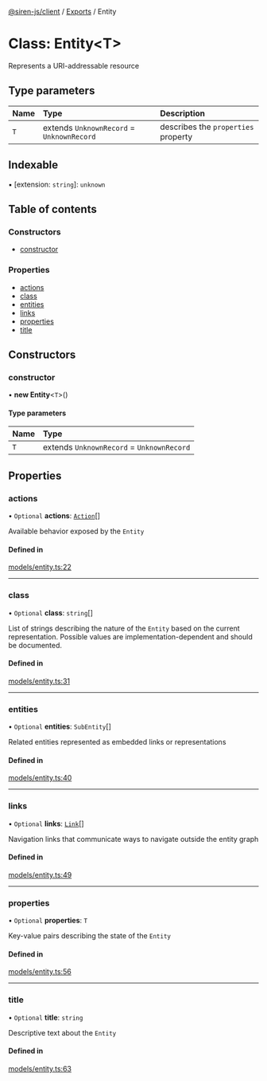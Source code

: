 [@siren-js/client](../README.md) / [Exports](../modules.md) / Entity

# Class: Entity<T\>

Represents a URI-addressable resource

## Type parameters

| Name | Type | Description |
| :------ | :------ | :------ |
| `T` | extends `UnknownRecord` = `UnknownRecord` | describes the `properties` property |

## Indexable

▪ [extension: `string`]: `unknown`

## Table of contents

### Constructors

- [constructor](Entity.md#constructor)

### Properties

- [actions](Entity.md#actions)
- [class](Entity.md#class)
- [entities](Entity.md#entities)
- [links](Entity.md#links)
- [properties](Entity.md#properties)
- [title](Entity.md#title)

## Constructors

### constructor

• **new Entity**<`T`\>()

#### Type parameters

| Name | Type |
| :------ | :------ |
| `T` | extends `UnknownRecord` = `UnknownRecord` |

## Properties

### actions

• `Optional` **actions**: [`Action`](Action.md)[]

Available behavior exposed by the `Entity`

#### Defined in

[models/entity.ts:22](https://github.com/siren-js/client/blob/728c0fb/src/models/entity.ts#L22)

___

### class

• `Optional` **class**: `string`[]

List of strings describing the nature of the `Entity` based on the current representation. Possible values are
implementation-dependent and should be documented.

#### Defined in

[models/entity.ts:31](https://github.com/siren-js/client/blob/728c0fb/src/models/entity.ts#L31)

___

### entities

• `Optional` **entities**: `SubEntity`[]

Related entities represented as embedded links or representations

#### Defined in

[models/entity.ts:40](https://github.com/siren-js/client/blob/728c0fb/src/models/entity.ts#L40)

___

### links

• `Optional` **links**: [`Link`](Link.md)[]

Navigation links that communicate ways to navigate outside the entity graph

#### Defined in

[models/entity.ts:49](https://github.com/siren-js/client/blob/728c0fb/src/models/entity.ts#L49)

___

### properties

• `Optional` **properties**: `T`

Key-value pairs describing the state of the `Entity`

#### Defined in

[models/entity.ts:56](https://github.com/siren-js/client/blob/728c0fb/src/models/entity.ts#L56)

___

### title

• `Optional` **title**: `string`

Descriptive text about the `Entity`

#### Defined in

[models/entity.ts:63](https://github.com/siren-js/client/blob/728c0fb/src/models/entity.ts#L63)
